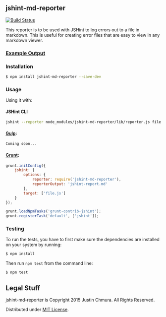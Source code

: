 ## jshint-md-reporter

[![Build Status](https://travis-ci.org/justinchmura/jshint-md-reporter.svg?branch=master)](https://travis-ci.org/justinchmura/jshint-md-reporter)

This reporter is to be used with JSHint to log errors out to a file
in markdown. This is useful for creating error files that are easy
to view in any markdown viewer.

### [Example Output](example.md)

### Installation

```bash
$ npm install jshint-md-reporter --save-dev
```

### Usage

Using it with:

#### JSHint CLI

```bash
jshint --reporter node_modules/jshint-md-reporter/lib/reporter.js file.js
```

#### [Gulp](http://gulpjs.com/):

```javascript
Coming soon...
```

#### [Grunt](http://gruntjs.com):

```javascript
grunt.initConfig({
	jshint: {
		options: {
			reporter: require('jshint-md-reporter'),
			reporterOutput: 'jshint-report.md'
		},
		target: ['file.js']
	}
});

grunt.loadNpmTasks('grunt-contrib-jshint');
grunt.registerTask('default', ['jshint']);
```

### Testing

To run the tests, you have to first make sure the dependencies are installed on
your system by running:

```bash
$ npm install
```

Then run `npm test` from the command line:

```bash
$ npm test
```

## Legal Stuff

jshint-md-reporter is Copyright 2015 Justin Chmura. All Rights Reserved.

Distributed under [MIT License](https://tldrlegal.com/license/mit-license).
